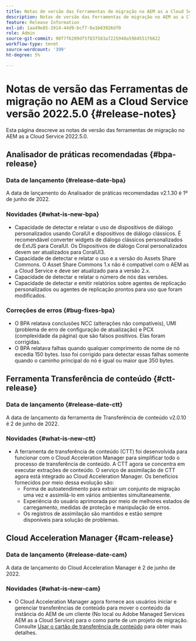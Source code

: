 ```yaml
---
title: Notas de versão das Ferramentas de migração no AEM as a Cloud Service versão 2022.5.0
description: Notas de versão das Ferramentas de migração no AEM as a Cloud Service versão 2022.5.0
feature: Release Information
exl-id: 1aa49e85-1914-44d9-bcf7-0a1b03926df0
role: Admin
source-git-commit: 90f7f6209df5f837583a7225940a5984551f6622
workflow-type: tm+mt
source-wordcount: '399'
ht-degree: 5%

---
```


# Notas de versão das Ferramentas de migração no AEM as a Cloud Service versão 2022.5.0 {#release-notes}

Esta página descreve as notas de versão das ferramentas de migração no AEM as a Cloud Service 2022.5.0.

## Analisador de práticas recomendadas {#bpa-release}

### Data de lançamento {#release-date-bpa}

A data de lançamento do Analisador de práticas recomendadas v2.1.30 é 1º de junho de 2022.

### Novidades {#what-is-new-bpa}

* Capacidade de detectar e relatar o uso de dispositivos de diálogo personalizados usando CoralUI e dispositivos de diálogo clássicos. É recomendável converter widgets de diálogo clássicos personalizados de ExtJS para CoralUI. Os Dispositivos de diálogo Coral personalizados devem ser atualizados para CoralUI3.
* Capacidade de detectar e relatar o uso e a versão do Assets Share Commons. O Asset Share Commons 1.x não é compatível com o AEM as a Cloud Service e deve ser atualizado para a versão 2.x.
* Capacidade de detectar e relatar o número de nós das versões.
* Capacidade de detectar e emitir relatórios sobre agentes de replicação personalizados ou agentes de replicação prontos para uso que foram modificados.

### Correções de erros {#bug-fixes-bpa}

* O BPA relatava conclusões NCC (alterações não compatíveis), UMI (problema de erro de configuração de atualização) e PCX (complexidade da página) que são falsos positivos. Elas foram corrigidas.
* O BPA relatava falhas quando qualquer comprimento de nome de nó excedia 150 bytes. Isso foi corrigido para detectar essas falhas somente quando o caminho principal do nó é igual ou maior que 350 bytes.

## Ferramenta Transferência de conteúdo {#ctt-release}

### Data de lançamento {#release-date-ctt}

A data de lançamento da ferramenta de Transferência de conteúdo v2.0.10 é 2 de junho de 2022.

### Novidades {#what-is-new-ctt}

* A ferramenta de transferência de conteúdo (CTT) foi desenvolvida para funcionar com o Cloud Acceleration Manager para simplificar todo o processo de transferência de conteúdo. A CTT agora se concentra em executar extrações de conteúdo. O serviço de assimilação de CTT agora está integrado ao Cloud Acceleration Manager. Os benefícios fornecidos por meio dessa evolução são:
   * Forma de autoatendimento para extrair um conjunto de migração uma vez e assimilá-lo em vários ambientes simultaneamente.
   * Experiência do usuário aprimorada por meio de melhores estados de carregamento, medidas de proteção e manipulação de erros.
   * Os registros de assimilação são mantidos e estão sempre disponíveis para solução de problemas.

## Cloud Acceleration Manager {#cam-release}

### Data de lançamento {#release-date-cam}

A data de lançamento do Cloud Acceleration Manager é 2 de junho de 2022.

### Novidades {#what-is-new-cam}

* O Cloud Acceleration Manager agora fornece aos usuários iniciar e gerenciar transferências de conteúdo para mover o conteúdo da instância do AEM de um cliente (No local ou Adobe Managed Services AEM as a Cloud Service) para o como parte de um projeto de migração. Consulte [Usar o cartão de transferência de conteúdo](https://experienceleague.adobe.com/docs/experience-manager-cloud-service/content/migration-journey/cloud-acceleration-manager/using-cam/cam-implementation-phase.html#content-transfer) para obter mais detalhes.
